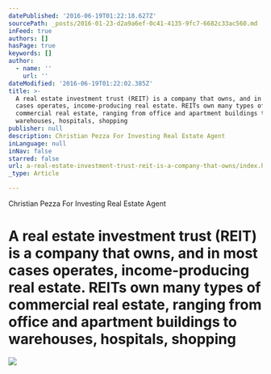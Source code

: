 ```yaml
---
datePublished: '2016-06-19T01:22:18.627Z'
sourcePath: _posts/2016-01-23-d2a9a6ef-0c41-4135-9fc7-6682c33ac560.md
inFeed: true
authors: []
hasPage: true
keywords: []
author:
  - name: ''
    url: ''
dateModified: '2016-06-19T01:22:02.385Z'
title: >-
  A real estate investment trust (REIT) is a company that owns, and in most
  cases operates, income-producing real estate. REITs own many types of
  commercial real estate, ranging from office and apartment buildings to
  warehouses, hospitals, shopping
publisher: null
description: Christian Pezza For Investing Real Estate Agent
inLanguage: null
inNav: false
starred: false
url: a-real-estate-investment-trust-reit-is-a-company-that-owns/index.html
_type: Article

---
```

Christian Pezza For Investing Real Estate Agent

# A real estate investment trust (REIT) is a company that owns, and in most cases operates, income-producing real estate. REITs own many types of commercial real estate, ranging from office and apartment buildings to warehouses, hospitals, shopping
![](https://the-grid-user-content.s3-us-west-2.amazonaws.com/e0e11fab-9408-4171-9c1c-eb74c0581708.jpg)
